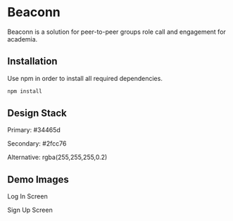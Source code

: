 # Beaconn
Beaconn is a solution for peer-to-peer groups role call and engagement for academia.

## Installation
Use npm in order to install all required dependencies. 
```bash
npm install
```

## Design Stack
Primary: #34465d

Secondary: #2fcc76

Alternative: rgba(255,255,255,0.2)

## Demo Images
Log In Screen


Sign Up Screen